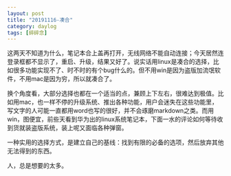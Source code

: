 ```yaml
---
layout: post
title: "20191116-凑合"
category: daylog
tags: [碎碎念]
---
```


这两天不知道为什么，笔记本合上盖再打开，无线网络不能自动连接；今天居然连登录框都不显示了，重启、升级，结果又好了。说实话用linux是凑合的选择，比如很多功能实现不了、时不时的有个bug什么的。但不用win是因为盗版加流氓软件，不用mac是因为穷，所以就凑合了。

换个角度看，大部分选择也都在一个适当的点，兼顾上下左右，很难达到极值。比如用mac，也一样不停的升级系统、推出各种功能，用户会迷失在这些功能里，写文字的人可能一直都用word也写的很好，并不会琢磨markdown之类。而用win，图便宜，前些天看到华为出的linux系统笔记本，下面一水的评论如何等待收到货就装盗版系统，装上呢又面临各种弹窗。

一种实用的选择方式，是建立自己的基线：找到有限的必备的选项，然后放弃其他无法得到的东西。

人，总是想要的太多。